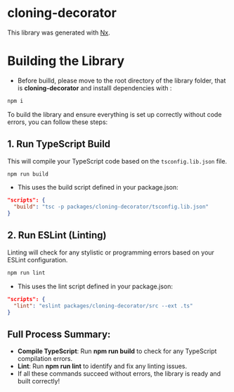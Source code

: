 # cloning-decorator

This library was generated with [Nx](https://nx.dev).

# Building the Library

- Before builld, please move to the root directory  of the library folder, that is  **cloning-decorator** and installl dependencies with :
```bash
npm i
```

To build the library and ensure everything is set up correctly without code errors, you can follow these steps:

## 1. Run TypeScript Build
This will compile your TypeScript code based on the `tsconfig.lib.json` file.

```bash
npm run build
```
- This uses the build script defined in your package.json:
```json
"scripts": {
  "build": "tsc -p packages/cloning-decorator/tsconfig.lib.json"
}
```

## 2. Run ESLint (Linting)
Linting will check for any stylistic or programming errors based on your ESLint configuration.

```bash
npm run lint
```
- This uses the lint script defined in your package.json:
```json
"scripts": {
  "lint": "eslint packages/cloning-decorator/src --ext .ts"
}
```

## Full Process Summary:
- **Compile TypeScript**: Run **npm run build** to check for any TypeScript compilation errors.
- **Lint**: Run **npm run lint** to identify and fix any linting issues.
- If all these commands succeed without errors, the library is ready and built correctly!